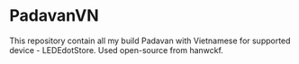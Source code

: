 # PadavanVN
This repository contain all my build Padavan with Vietnamese for supported device - LEDEdotStore.
Used open-source from hanwckf.
